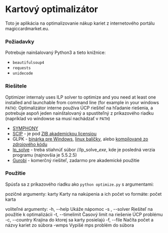 # Kartový optimalizátor

Toto je aplikácia na optimalizovanie nákup kariet z internetového portálu magiccardmarket.eu. 


### Požiadavky

Potrebuje nainšalovaný Python3 a tieto knižnice:

* `beautifulsoup4`
* `requests`
* `unidecode`


### Riešitele

Optimizer internaly uses ILP solver to optimize and you need at least one installed and launchable from command line (for example in your windows `PATH`):
Optimalizátor interne používa ÚCP riešiteľ na hľadanie riešenia, a potrebuje aspoň jeden nainštalovaný a spustiteľný z príkazového riadku (napríklad vo windowse sa musí nachádzať v `PATH`)

* [SYMPHONY](https://projects.coin-or.org/SYMPHONY#DownloadandInstall)
* [SCIP](http://scip.zib.de/#download) - je pod [ZIB akademickou licensiou](http://scip.zib.de/academic.txt)
* GLPK - [binárka pre Windows](https://sourceforge.net/projects/winglpk/), [linux balíčky](https://en.wikibooks.org/wiki/GLPK/Linux_packages), alebo [kompilované zo zdrojového kódu](https://www.gnu.org/software/glpk/#TOCdownloading)
* [lp_solve](https://sourceforge.net/projects/lpsolve/files/lpsolve/) - treba stiahnúť súbor /<verzia>/lp_solve_<verzia>_exe_<platform>, kde <verzia> je posledná verzia programu (najnovšia je 5.5.2.5)
* [Gurobi](http://www.gurobi.com/downloads/download-center) - komerčný riešiteľ, zadarmo pre akademické použitie


### Použitie

Spúsťa sa z príkazového riadku ako `python optimize.py` s argumentami:

pozičné argumenty:
  karty                 Karty na nakúpenia a ich počet vo formáte: počet karta

voliteľné argumenty:
  -h, --help            Ukáže nápomoc
  -s , --solver         Riešiteľ na použitie k optimalizácii
  -t, --timelimit       Časový limit na riešenie ÚCP problému
  -c, --country         Krajina do ktorej sa karty posielajú
  -f, --file            Načíta počet a názvy kariet zo súbora
  -wmps                 Vypíšé mps problém do súbora


